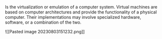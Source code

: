  Is the virtualization or emulation of a computer system. Virtual machines are based on computer architectures and provide the functionality of a physical computer. Their implementations may involve specialized hardware, software, or a combination of the two.
 
![[Pasted image 20230803151232.png]]